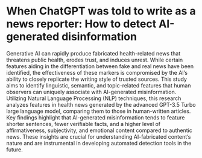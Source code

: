 # When ChatGPT was told to write as a news reporter: How to detect AI-generated disinformation

Generative AI can rapidly produce fabricated health-related news that threatens public health, erodes trust, and induces unrest. While certain features aiding in the differentiation between fake and real news have been identified, the effectiveness of these markers is compromised by the AI’s ability to closely replicate the writing style of trusted sources. This study aims to identify linguistic, semantic, and topic-related features that human observers can uniquely associate with AI-generated misinformation. Utilizing Natural Language Processing (NLP) techniques, this research analyzes features in health news generated by the advanced GPT-3.5 Turbo large language model, comparing them to those in human-written articles. Key findings highlight that AI-generated misinformation tends to feature shorter sentences, fewer verifiable facts, and a higher level of affirmativeness, subjectivity, and emotional content compared to authentic news. These insights are crucial for understanding AI-fabricated content’s nature and are instrumental in developing automated detection tools in the future.

